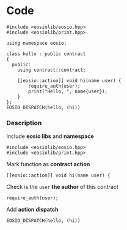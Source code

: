 # Code

```
#include <eosiolib/eosio.hpp>
#include <eosiolib/print.hpp>

using namespace eosio;

class hello : public contract
{
  public:
    using contract::contract;

    [[eosio::action]] void hi(name user) {
        require_auth(user);
        print("Hello, ", name{user});
    }
};
EOSIO_DISPATCH(hello, (hi))
```

### Description

Include **eosio libs** and **namespace**
```
#include <eosiolib/eosio.hpp>
#include <eosiolib/print.hpp>
```

Mark function as **contract action**
```
[[eosio::action]] void hi(name user) {
``` 

Check is the ```user``` **the author** of this contract
```
require_auth(user);
```

Add **action dispatch**
```
EOSIO_DISPATCH(hello, (hi))
```
